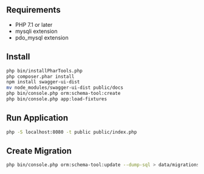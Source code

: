 ## Requirements
* PHP 7.1 or later
* mysqli extension
* pdo_mysql extension

## Install
```bash
php bin/installPharTools.php
php composer.phar install
npm install swagger-ui-dist
mv node_modules/swagger-ui-dist public/docs
php bin/console.php orm:schema-tool:create
php bin/console.php app:load-fixtures
```

## Run Application
```bash
php -S localhost:8080 -t public public/index.php
```

## Create Migration

```bash
php bin/console.php orm:schema-tool:update --dump-sql > data/migrations/update_$(date +%Y%m%d%H%M%S).sql
```